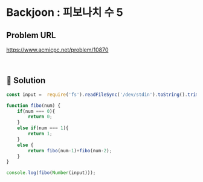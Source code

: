 # Backjoon : 피보나치 수 5

## Problem URL
https://www.acmicpc.net/problem/10870

<br/>

## 🚩 Solution
```js
const input =  require('fs').readFileSync('/dev/stdin').toString().trim().split('\n');

function fibo(num) {
    if(num === 0){
        return 0;
    }
    else if(num === 1){
        return 1;
    }
    else {
        return fibo(num-1)+fibo(num-2);
    }
}

console.log(fibo(Number(input)));
```